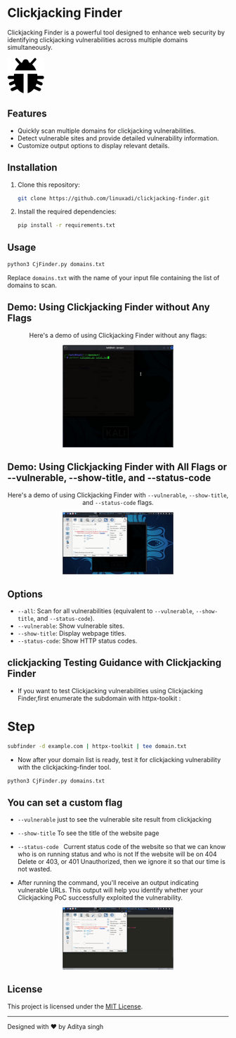 # Clickjacking Finder

Clickjacking Finder is a powerful tool designed to enhance web security by identifying clickjacking vulnerabilities across multiple domains simultaneously.

![Clickjacking Finder Logo](https://github.com/linuxadi/clickjacking-finder/blob/main/clcikjacking.png)

## Features

- Quickly scan multiple domains for clickjacking vulnerabilities.
- Detect vulnerable sites and provide detailed vulnerability information.
- Customize output options to display relevant details.


## Installation

1. Clone this repository:

   ```bash
   git clone https://github.com/linuxadi/clickjacking-finder.git
   ```

2. Install the required dependencies:

   ```bash
   pip install -r requirements.txt
   ```

## Usage

```bash
python3 CjFinder.py domains.txt 
```

Replace `domains.txt` with the name of your input file containing the list of domains to scan.

## Demo: Using Clickjacking Finder without Any Flags

<div style="text-align: center;">
  <p>Here's a demo of using Clickjacking Finder without any flags:</p>
  <a href="https://github.com/linuxadi/linuxadi/raw/main/imports/without%20any%20flag.gif">
    <img src="https://github.com/linuxadi/linuxadi/raw/main/imports/without%20any%20flag.gif" alt="Clickjacking Finder Demo" width="50%">
  </a>
</div>

## Demo: Using Clickjacking Finder with All Flags or --vulnerable, --show-title, and --status-code 

<div style="text-align: center;">
  <p>Here's a demo of using Clickjacking Finder with <code>--vulnerable</code>, <code>--show-title</code>, and <code>--status-code</code> flags. </p>
  <a href="https://github.com/linuxadi/linuxadi/blob/main/imports/with-all-flags.gif">
    <img src="https://github.com/linuxadi/linuxadi/blob/main/imports/with-all-flags.gif" alt="Clickjacking Finder Demo with All Flags" width="50%">
  </a>
</div>


## Options

- `--all`: Scan for all vulnerabilities (equivalent to `--vulnerable`, `--show-title`, and `--status-code`).
- `--vulnerable`: Show vulnerable sites.
- `--show-title`: Display webpage titles.
- `--status-code`: Show HTTP status codes.

 ## clickjacking Testing Guidance with Clickjacking Finder
- If you want to test Clickjacking vulnerabilities using Clickjacking Finder,first enumerate the subdomain with httpx-toolkit :

 # Step
   ```bash
   subfinder -d example.com | httpx-toolkit | tee domain.txt
```

- Now after your domain list is ready, test it for clickjacking vulnerability with the clickjacking-finder tool.

```bash
python3 CjFinder.py domains.txt 
```
## You can set a custom flag
-   `--vulnerable` just to see the vulnerable site result from clickjacking
-  ` --show-title ` To see the title of the website page
-  `--status-code ` Current status code of the website so that we can know who is on running status and who is not If the website will be on 404 Delete or 403, or 401 Unauthorized, then we ignore it so that our time is not wasted.

-  After running the command, you'll receive an output indicating vulnerable URLs. This output will help you identify whether your Clickjacking PoC successfully exploited the vulnerability.

<div style="text-align: center;">
  <a href="https://github.com/linuxadi/linuxadi/blob/main/imports/final%20result.gif">
    <img src="https://github.com/linuxadi/linuxadi/blob/main/imports/final%20result.gif" alt="Clickjacking Vulnerability Test Demo" width="50%">
  </a>
</div>

## License

This project is licensed under the [MIT License](LICENSE).

---
Designed with ❤️ by Aditya singh 
